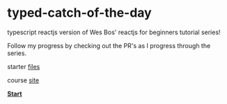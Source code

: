 # typed-catch-of-the-day
typescript reactjs version of Wes Bos' reactjs for beginners tutorial series!

Follow my progress by checking out the PR's as I progress through the series.

starter [files](https://github.com/wesbos/React-For-Beginners-Starter-Files)

course [site](https://reactforbeginners.com)

[**Start**](https://github.com/ryanluker/typed-catch-of-the-day/pull/1)
